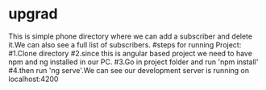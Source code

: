 # upgrad
This is simple phone directory where we can add a subscriber and delete it.We can also see a full list of subscribers.
#steps for running Project:
#1.Clone directory
#2.since this is angular based project we need to have npm and ng installed in our PC.
#3.Go in project folder and run 'npm install'
#4.then run 'ng serve'.We can see our development server is running on localhost:4200



